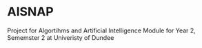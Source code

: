 # AISNAP
Project for Algortihms and Artificial Intelligence Module for Year 2, Sememster 2 at Univeristy of Dundee
